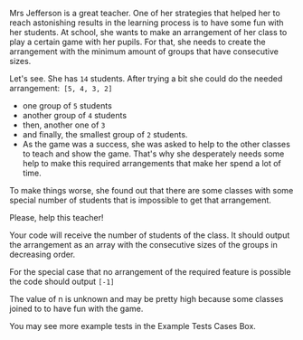 Mrs Jefferson is a great teacher. One of her strategies that helped her to reach astonishing results in the learning process is to have some fun with her students. At school, she wants to make an arrangement of her class to play a certain game with her pupils. For that, she needs to create the arrangement with the minimum amount of groups that have consecutive sizes.

Let's see. She has `14` students. After trying a bit she could do the needed arrangement:` [5, 4, 3, 2]`

- one group of `5` students
- another group of `4` students
- then, another one of `3`
- and finally, the smallest group of `2` students.
- As the game was a success, she was asked to help to the other classes to teach and show the game. That's why she desperately needs some help to make this required arrangements that make her spend a lot of time.

To make things worse, she found out that there are some classes with some special number of students that is impossible to get that arrangement.

Please, help this teacher!

Your code will receive the number of students of the class. It should output the arrangement as an array with the consecutive sizes of the groups in decreasing order.

For the special case that no arrangement of the required feature is possible the code should output `[-1]`

The value of n is unknown and may be pretty high because some classes joined to to have fun with the game.

You may see more example tests in the Example Tests Cases Box.

